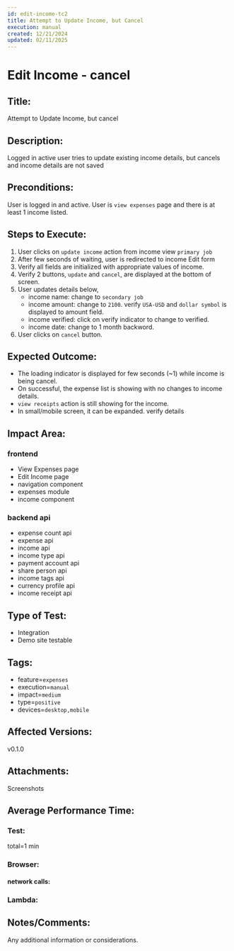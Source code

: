 ```yaml
---
id: edit-income-tc2
title: Attempt to Update Income, but Cancel
execution: manual
created: 12/21/2024
updated: 02/11/2025
---
```


# Edit Income - cancel

## Title:

Attempt to Update Income, but cancel

## Description:

Logged in active user tries to update existing income details, but cancels and income details are not saved

## Preconditions:

User is logged in and active. User is `view expenses` page and there is at least 1 income listed.

## Steps to Execute:

1. User clicks on `update income` action from income view `primary job`
2. After few seconds of waiting, user is redirected to income Edit form
3. Verify all fields are initialized with appropriate values of income.
4. Verify 2 buttons, `update` and `cancel`, are displayed at the bottom of screen.
5. User updates details below,
   - income name: change to `secondary job`
   - income amount: change to `2100`. verify `USA-USD` and `dollar symbol` is displayed to amount field.
   - income verified: click on verify indicator to change to verified.
   - income date: change to 1 month backword.
6. User clicks on `cancel` button.

## Expected Outcome:

- The loading indicator is displayed for few seconds (~1) while income is being cancel.
- On successful, the expense list is showing with no changes to income details.
- `view receipts` action is still showing for the income.
- In small/mobile screen, it can be expanded. verify details

## Impact Area:

### frontend

- View Expenses page
- Edit Income page
- navigation component
- expenses module
- income component

### backend api

- expense count api
- expense api
- income api
- income type api
- payment account api
- share person api
- income tags api
- currency profile api
- income receipt api

## Type of Test:

- Integration
- Demo site testable

## Tags:

- feature=`expenses`
- execution=`manual`
- impact=`medium`
- type=`positive`
- devices=`desktop,mobile`

## Affected Versions:

v0.1.0

## Attachments:

Screenshots

## Average Performance Time:

### Test:

total=1 min

### Browser:

#### network calls:

### Lambda:

## Notes/Comments:

Any additional information or considerations.
